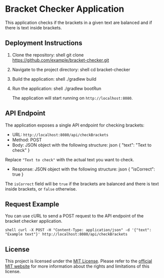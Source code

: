 # Bracket Checker Application

This application checks if the brackets in a given text are balanced and if there is text inside brackets.

## Deployment Instructions

1. Clone the repository:
shell git clone https://github.com/example/bracket-checker.git
2. Navigate to the project directory: 
shell cd bracket-checker
3. Build the application: 
shell ./gradlew build
4. Run the application: 
shell ./gradlew bootRun

   The application will start running on `http://localhost:8080`.

## API Endpoint

The application exposes a single API endpoint for checking brackets:

- URL: `http://localhost:8080/api/checkBrackets`
- Method: POST
- Body: JSON object with the following structure:
  json { "text": "Text to check" }

Replace `"Text to check"` with the actual text you want to check.

- Response: JSON object with the following structure: json { "isCorrect": true }

The `isCorrect` field will be `true` if the brackets are balanced and there is text inside brackets, or `false` otherwise.

## Request Example

You can use cURL to send a POST request to the API endpoint of the bracket checker application.

```shell curl -X POST -H "Content-Type: application/json" -d '{"text": "Example text"}' http://localhost:8080/api/checkBrackets ```
## License

This project is licensed under the [MIT License](https://opensource.org/licenses/MIT). Please refer to the [official MIT website](https://opensource.org/licenses/MIT) for more information about the rights and limitations of this license.
